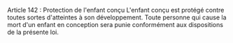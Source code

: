 Article 142 : Protection de l'enfant conçu
L'enfant conçu est protégé contre toutes sortes d'atteintes à son développement.
Toute personne qui cause la mort d'un enfant en conception sera punie conformément aux dispositions de la présente loi.